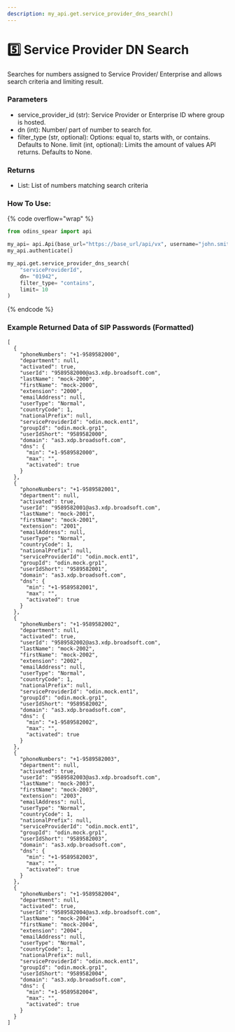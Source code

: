 ```yaml
---
description: my_api.get.service_provider_dns_search()
---
```


# 5️⃣ Service Provider DN Search

Searches for numbers assigned to Service Provider/ Enterprise and allows search criteria and limiting result.

### Parameters&#x20;

* service\_provider\_id (str): Service Provider or Enterprise ID where group is hosted.&#x20;
* dn (int): Number/ part of number to search for.
* filter\_type (str, optional): Options: equal to, starts with, or contains. Defaults to None. limit (int, optional): Limits the amount of values API returns. Defaults to None.

### Returns

* List: List of numbers matching search criteria

### How To Use:

{% code overflow="wrap" %}
```python
from odins_spear import api

my_api= api.Api(base_url="https://base_url/api/vx", username="john.smith", password="ODIN_INSTANCE_1")
my_api.authenticate()

my_api.get.service_provider_dns_search(
    "serviceProviderId",
    dn= "01942",
    filter_type= "contains",
    limit= 10
)
```
{% endcode %}

### Example Returned Data of SIP Passwords (Formatted)

```
[
  {
    "phoneNumbers": "+1-9589582000",
    "department": null,
    "activated": true,
    "userId": "9589582000@as3.xdp.broadsoft.com",
    "lastName": "mock-2000",
    "firstName": "mock-2000",
    "extension": "2000",
    "emailAddress": null,
    "userType": "Normal",
    "countryCode": 1,
    "nationalPrefix": null,
    "serviceProviderId": "odin.mock.ent1",
    "groupId": "odin.mock.grp1",
    "userIdShort": "9589582000",
    "domain": "as3.xdp.broadsoft.com",
    "dns": {
      "min": "+1-9589582000",
      "max": "",
      "activated": true
    }
  },
  {
    "phoneNumbers": "+1-9589582001",
    "department": null,
    "activated": true,
    "userId": "9589582001@as3.xdp.broadsoft.com",
    "lastName": "mock-2001",
    "firstName": "mock-2001",
    "extension": "2001",
    "emailAddress": null,
    "userType": "Normal",
    "countryCode": 1,
    "nationalPrefix": null,
    "serviceProviderId": "odin.mock.ent1",
    "groupId": "odin.mock.grp1",
    "userIdShort": "9589582001",
    "domain": "as3.xdp.broadsoft.com",
    "dns": {
      "min": "+1-9589582001",
      "max": "",
      "activated": true
    }
  },
  {
    "phoneNumbers": "+1-9589582002",
    "department": null,
    "activated": true,
    "userId": "9589582002@as3.xdp.broadsoft.com",
    "lastName": "mock-2002",
    "firstName": "mock-2002",
    "extension": "2002",
    "emailAddress": null,
    "userType": "Normal",
    "countryCode": 1,
    "nationalPrefix": null,
    "serviceProviderId": "odin.mock.ent1",
    "groupId": "odin.mock.grp1",
    "userIdShort": "9589582002",
    "domain": "as3.xdp.broadsoft.com",
    "dns": {
      "min": "+1-9589582002",
      "max": "",
      "activated": true
    }
  },
  {
    "phoneNumbers": "+1-9589582003",
    "department": null,
    "activated": true,
    "userId": "9589582003@as3.xdp.broadsoft.com",
    "lastName": "mock-2003",
    "firstName": "mock-2003",
    "extension": "2003",
    "emailAddress": null,
    "userType": "Normal",
    "countryCode": 1,
    "nationalPrefix": null,
    "serviceProviderId": "odin.mock.ent1",
    "groupId": "odin.mock.grp1",
    "userIdShort": "9589582003",
    "domain": "as3.xdp.broadsoft.com",
    "dns": {
      "min": "+1-9589582003",
      "max": "",
      "activated": true
    }
  },
  {
    "phoneNumbers": "+1-9589582004",
    "department": null,
    "activated": true,
    "userId": "9589582004@as3.xdp.broadsoft.com",
    "lastName": "mock-2004",
    "firstName": "mock-2004",
    "extension": "2004",
    "emailAddress": null,
    "userType": "Normal",
    "countryCode": 1,
    "nationalPrefix": null,
    "serviceProviderId": "odin.mock.ent1",
    "groupId": "odin.mock.grp1",
    "userIdShort": "9589582004",
    "domain": "as3.xdp.broadsoft.com",
    "dns": {
      "min": "+1-9589582004",
      "max": "",
      "activated": true
    }
  }
]
```
